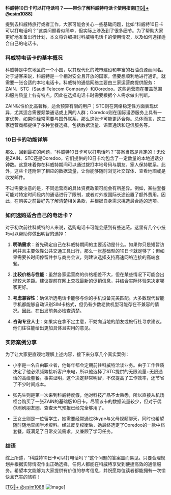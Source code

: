 **科威特10日卡可以打电话吗？——带你了解科威特电话卡使用指南[[TG💪+ @esim1088](https://t.me/s/esim1088)]**

提到去科威特旅行或者工作，大家可能会关心一些基础问题，比如“科威特10日卡可以打电话吗？”这类问题看似简单，但实际上涉及到了很多细节。为了帮助大家更好地准备出行计划，本文将详细探讨科威特电话卡的使用情况，以及如何选择适合自己的电话卡。

### 科威特电话卡的基本概况

科威特是中东地区的一个小国，以其现代化的城市建设和丰富的石油资源而闻名。对于游客来说，科威特是一个相对安全且开放的国家，但要想顺利地进行通讯，就需要一张合适的本地电话卡。科威特的通信网络主要由三家运营商提供服务：ZAIN、STC（Saudi Telecom Company）和Ooredoo。这些运营商在覆盖范围和服务质量上各有特点，因此在选择电话卡时需要根据个人需求做出判断。

ZAIN以性价比高著称，适合预算有限的用户；STC则在网络稳定性方面表现优异，尤其适合需要频繁通话或上网的人群；Ooredoo则在国际漫游服务上具有一定优势，如果你经常需要与国外联系，那么这张卡可能更适合你。总体而言，这三家运营商都提供了多种套餐选择，包括数据流量、语音通话和短信服务等。

### 10日卡的功能详解

那么，回到最初的问题，“科威特10日卡可以打电话吗？”答案当然是肯定的！无论是ZAIN、STC还是Ooredoo，它们提供的10日卡均包含了一定数量的本地通话分钟数。这意味着你在科威特期间可以通过拨打本地号码与朋友、家人保持联系。此外，这些卡还附带了相应的数据流量，让你能够随时浏览社交媒体、查看地图或是收发邮件。

不过需要注意的是，不同运营商的具体资费政策可能会有所差异。例如，某些套餐可能对特定时间段内的通话进行了限制，或者对外拨国际长途设置了额外费用。因此，在购买之前最好先了解清楚相关条款，并根据自身需求挑选最合适的选项。

### 如何选购适合自己的电话卡？

对于初次前往科威特的人来说，选购电话卡可能会感到有些迷茫。这里有几个小技巧可以帮助你做出明智的选择：

1. **明确需求**：首先确定自己在科威特期间的主要活动是什么。如果你只是短暂访问并且主要依靠公共交通工具出行，那么一张基础型的10日卡就足够了；但如果需要长时间停留并参与商务会议，则建议选择支持高速网络连接的高端套餐。

2. **比较价格与性能**：虽然各家运营商的价格相差不大，但在某些情况下可能会出现较大差距。建议提前在网上查找最新的促销信息，并结合实际体验来决定哪家更好。

3. **考虑兼容性**：确保所选电话卡能够与你的手机设备完美匹配。大多数现代智能手机都能够自动识别SIM卡格式，但仍有少数老款机型可能存在不兼容的情况。因此，在出发前务必检查清楚。

4. **咨询专业人士**：如果实在拿不定主意，不妨向当地的朋友或旅行社寻求建议。他们往往能给出更加具体且实用的意见。

### 实际案例分享

为了让大家更直观地理解上述内容，接下来分享几个真实案例：

- 小李是一名自由职业者，他每年都会定期前往科威特洽谈业务。由于工作性质决定了他必须频繁接听客户来电，所以他选择了STC提供的无限流量+无限通话的高级套餐。事实证明，这个决定非常明智，不仅提高了工作效率，还节省了不少时间成本。
  
- 张先生则是第一次来到科威特度假，他对科技产品不太熟悉，所以直接从机场柜台购买了一张ZAIN的基础版10日卡。尽管该卡的数据流量较少，但对于偶尔刷刷朋友圈、查查天气预报已经完全够用了。

- 王女士则是一位留学生，她需要经常通过Skype与父母视频聊天，同时也希望随时随地查阅学术资料。经过反复权衡后，她最终选定了Ooredoo的一款中档套餐，既满足了日常交流需求，又兼顾了学习任务。

### 结语

综上所述，“科威特10日卡可以打电话吗？”这个问题的答案显而易见。只要合理规划并根据实际情况作出正确选择，任何人都能在科威特享受到便捷高效的通信服务。希望本文能够为大家提供有价值的参考信息，并祝愿每位读者都能拥有一次愉快且充实的旅程！

[[TG💪+ @esim1088](https://t.me/s/esim1088) ![Image](https://i.postimg.cc/4NQfJmqS/Snipaste-2025-05-13-00-14-12.png)]